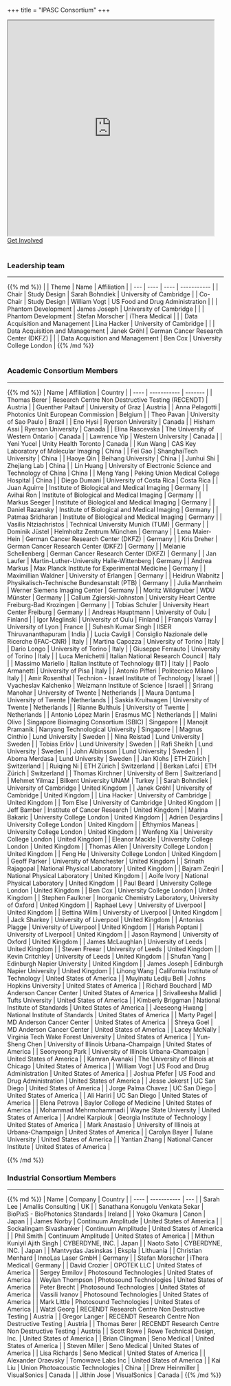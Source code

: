 +++
title = "IPASC Consortium"
+++
<div class="google-map">
	<iframe src="https://www.google.com/maps/d/embed?mid=1Mav1UoEtwCbCrBqj-IDjgD6GE_GvD0hK&hl=en" width="95%" height="500"></iframe>
</div>

<div class="btn btn-main">
	<a href="../getinvolved/" >Get Involved</a>
</div>

<br />

### Leadership team
---
<div class="consortium-table">
{{% md %}}
| 						| Theme											| Name 							| Affiliation 										|
| --- 					| ----											| ---- 							| ----------- 										|
| Chair 				| Study Design 									| Sarah Bohndiek 				| University of Cambridge 							|
| Co-Chair 				| Study Design 									| William Vogt 					| US Food and Drug Administration 					|
|						| Phantom Development 							| James Joseph 					| University of Cambridge 							|
|						| Phantom Development 							| Stefan Morscher  				| iThera Medical 							|
|						| Data Acquisition and Management 				| Lina Hacker 					| University of Cambridge 							|
|						| Data Acquisition and Management 				| Janek Gröhl 					| German Cancer Research Center (DKFZ) 				|
|						| Data Acquisition and Management 				| Ben Cox	 					| University College London							|
{{% /md %}}
</div>

<br />

### Academic Consortium Members
---
<div class="consortium-table">
{{% md %}}
| Name 								| Affiliation 															| Country 								|
| ---- 								| ----------- 															| ------- 								|
| Thomas Berer 						| Research Centre Non Destructive Testing (RECENDT)						| Austria 								|
| Guenther Paltauf					| University of Graz													| Austria 								|
| Anna Pelagotti 					| Photonics Unit European Commission 									| Belgium 								|
| Theo Pavan 						| University of Sao Paulo 												| Brazil 								|
| Eno Hysi 							| Ryerson University 													| Canada 								|
| Hisham Assi 						| Ryerson University 													| Canada 								|
| Elina Rascevska					| The University of Western Ontario										| Canada								|
| Lawrence Yip						| Western University 													| Canada 								|
| Yeni Yucel						| Unity Health Toronto 													| Canada 								|
| Kun Wang							| CAS Key Laboratory of Molecular Imaging								| China 								|
| Fei Gao 							| ShanghaiTech University 												| China 								|
| Haoye Qin							| Beihang University													| China 								|
| Junhui Shi						| Zhejiang Lab															| China 								|
| Lin Huang							| University of Electronic Science and Technology of China				| China 								|
| Meng Yang							| Peking Union Medical College Hospital									| China 								|
| Diego Dumani						| University of Costa Rica												| Costa Rica							|
| Juan Aguirre 						| Institute of Biological and Medical Imaging 							| Germany 								|
| Avihai Ron 						| Institute of Biological and Medical Imaging 							| Germany 								|
| Markus Seeger 					| Institute of Biological and Medical Imaging 							| Germany 								|
| Daniel Razansky 					| Institute of Biological and Medical Imaging 							| Germany 								|
| Patmaa Sridharan					| Institute of Biological and Medical Imaging 							| Germany 								|
| Vasilis Ntziachristos 			| Technical University Munich (TUM)										| Germany								|
| Dominik Jüstel					| Helmholtz Zentrum München												| Germany								|
| Lena Maier-Hein 					| German Cancer Research Center (DKFZ) 									| Germany 								|
| Kris Dreher						| German Cancer Research Center (DKFZ) 									| Germany 								|
| Melanie Schellenberg				| German Cancer Research Center (DKFZ) 									| Germany 								|
| Jan Laufer						| Martin-Luther-University Halle-Wittenberg 							| Germany 								|
| Andrea Markus						| Max Planck Institute for Experimental Medicine						| Germany								|
| Maximillian Waldner 				| University of Erlangen 												| Germany 								|
| Heidrun Wabnitz					| Physikalisch-Technische Bundesanstalt (PTB)							| Germany								|
| Julia Mannheim 					| Werner Siemens Imaging Center 										| Germany 								|
| Moritz Wildgruber					| WDU Münster															| Germany								|
| Callum Zgierski-Johnston			| University Heart Centre Freiburg-Bad Krozingen						| Germany								|
| Tobias Schuler					| University Heart Center Freiburg										| Germany								|
| Andreas Hauptmann					| University of Oulu													| Finland								|
| Igor Meglinski					| University of Oulu													| Finland								|
| François Varray					| University of Lyon													| France								|
| Suhesh Kumar Singh				| IISER Thiruvananthapuram												| India									|
| Lucia Cavigli 					| Consiglio Nazionale delle Ricerche (IFAC-CNR) 						| Italy 								|
| Martina Capozza					| University of Torino													| Italy									|
| Dario Longo						| University of Torino													| Italy									|
| Giuseppe Ferrauto					| University of Torino													| Italy									|
| Luca Menichetti 					| Italian National Research Council 									| Italy 								|
| Massimo Mariello					| Italian Institute of Technology (IIT)									| Italy									|
| Paolo Armanetti 					| University of Pisa 													| Italy 								|
| Antonio Pifferi 					| Politecnico Milano 													| Italy 								|
| Amir Rosenthal					| Technion - Israel Institute of Technology 							| Israel 								|
| Vyacheslav Kalchenko				| Weizmann Institute of Science 										| Israel 								|
| Srirang Manohar 					| University of Twente 													| Netherlands 							|
| Maura Dantuma						| University of Twente													| Netherlands							|
| Saskia Kruitwagen					| University of Twente													| Netherlands							|
| Rianne Bulthuis					| University of Twente													| Netherlands							|
| Antonio López Marín				| Erasmus MC															| Netherlands							|
| Malini Olivo						| Singapore Bioimaging Consortium (SBIC)								| Singapore 							|
| Manojit Pramanik					| Nanyang Technological University										| Singapore 							|
| Magnus Cinthio					| Lund University														| Sweden								|
| Nina Reistad						| Lund University														| Sweden								|
| Tobias Erlöv						| Lund University														| Sweden								|
| Rafi Sheikh						| Lund University														| Sweden								|
| John Albinsson					| Lund University														| Sweden								|
| Aboma Merdasa						| Lund University														| Sweden								|
| Jan Klohs 						| ETH Zürich 															| Switzerland 							|
| Ruiqing Ni 						| ETH Zürich 															| Switzerland 							|
| Berkan Lafci						| ETH Zürich 															| Switzerland 							|
| Thomas Kirchner 					| University of Bern													| Switzerland							|
| Mehmet Yilmaz						| Bilkent University UNAM												| Turkey								|
| Sarah Bohndiek 					| University of Cambridge 												| United Kingdom 						|
| Janek Gröhl 						| University of Cambridge												| United Kingdom						|
| Lina Hacker 						| University of Cambridge 												| United Kingdom 						|
| Tom Else 							| University of Cambridge 												| United Kingdom 						|
| Jeff Bamber 						| Institute of Cancer Research 											| United Kingdom 						|
| Marina Bakaric					| University College London												| United Kingdom						|
| Adrien Desjardins 				| University College London 											| United Kingdom 						|
| Efthymios Maneas 					| University College London 											| United Kingdom 						|
| Wenfeng Xia 						| University College London 											| United Kingdom 						|
| Eleanor Mackle					| University College London 											| United Kingdom 						|
| Thomas Allen						| University College London 											| United Kingdom 						|
| Feng He							| University College London 											| United Kingdom 						|
| Geoff Parker 						| University of Manchester 												| United Kingdom 						|
| Srinath Rajagopal 				| National Physical Laboratory 											| United Kingdom 						|
| Bajram Zeqiri 					| National Physical Laboratory 											| United Kingdom 						|
| Aoife Ivory 						| National Physical Laboratory 											| United Kingdom 						|
| Paul Beard 						| University College London 											| United Kingdom 						|
| Ben Cox 							| University College London 											| United Kingdom 						|
| Stephen Faulkner					| Inorganic Chemistry Laboratory, University of Oxford					| United Kingdom 						|
| Raphael Levy						| University of Liverpool												| United Kingdom 						|
| Bettina Wilm						| University of Liverpool												| United Kingdom 						|
| Jack Sharkey						| University of Liverpool												| United Kingdom 						|
| Antonius Plagge					| University of Liverpool												| United Kingdom 						|
| Harish Poptani					| University of Liverpool												| United Kingdom 						|
| Jason Raymond						| University of Oxford													| United Kingdom 						|
| James McLaughlan					| University of Leeds													| United Kingdom 						|
| Steven Freear						| University of Leeds													| United Kingdom 						|
| Kevin Critchley					| University of Leeds													| United Kingdom 						|
| Shufan Yang						| Edinburgh Napier University											| United Kingdom 						|
| James Joseph 						| Edinburgh Napier University											| United Kingdom 						|
| Lihong Wang 						| California Institute of Technology 									| United States of America 				|
| Muyinatu Lediju Bell				| Johns Hopkins University 												| United States of America 				|
| Richard Bouchard 					| MD Anderson Cancer Center 											| United States of America 				|
| Srivalleesha Mallidi				| Tufts University 														| United States of America 				|
| Kimberly Briggman 				| National Institute of Standards 										| United States of America 				|
| Jeeseong Hwang 					| National Institute of Standards										| United States of America 				|
| Marty Pagel 						| MD Anderson Cancer Center 											| United States of America 				|
| Shreya Goel						| MD Anderson Cancer Center 											| United States of America 				|
| Lacey McNally 					| Virginia Tech Wake Forest University 									| United States of America 				|
| Yun-Sheng Chen 					| University of Illinois Urbana-Champaign								| United States of America 				|
| Seonyeong Park 					| University of Illinois Urbana-Champaign								| United States of America 				|
| Kamran Avanaki 					| The University of Illinois at Chicago									| United States of America 				|
| William Vogt 						| US Food and Drug Administration 										| United States of America 				|
| Joshua Pfefer						| US Food and Drug Administration 										| United States of America 				|
| Jesse Jokerst						| UC San Diego															| United States of America 				|
| Jorge Palma Chavez				| UC San Diego															| United States of America 				|
| Ali Hariri						| UC San Diego															| United States of America 				|
| Elena Petrova						| Baylor College of Medicine											| United States of America 				|
| Mohammad Mehrmohammadi			| Wayne State University												| United States of America 				|
| Andrei Karpiouk					| Georgia Institute of Technology										| United States of America 				|
| Mark Anastasio					| University of Illinois at Urbana-Champaign							| United States of America 				|
| Carolyn Bayer						| Tulane University														| United States of America 				|
| Yantian Zhang						| National Cancer Institute												| United States of America 				|

{{% /md %}}
</div>

### Industrial Consortium Members
---
<div class="consortium-table">
{{% md %}}
| Name 										| Company 														| Country 								|
| ---- 										| ----------- 													| ---									|
| Sarah Lee									| Amallis Consulting											| UK									|
| Sanathana Konugolu Venkata Sekar			| BioPixS -  BioPhotonics Standards								| Ireland								|
| Yoko Okamura 								| Canon 														| Japan									|
| James Norby 								| Continuum Amplitude 											| United States of America				|
| Sockalingam Sivashanker 					| Continuum Amplitude 											| United States of America				|
| Phil Smith			 					| Continuum Amplitude 											| United States of America				|
| Mithun Kuniyil Ajith Singh 				| CYBERDYNE, INC.    											| Japan									|
| Naoto Sato				 				| CYBERDYNE, INC.    											| Japan									|
| Mantvydas Jasinskas						| Ekspla														| Lithuania								|
| Christian Menhard							| InnoLas Laser GmbH											| Germany								|
| Stefan Morscher 							| iThera Medical 												| Germany								|
| David Crozier 							| OPOTEK LLC													| United States of America				|
| Sergey Ermilov 							| Photosound Technologies 										| United States of America  |
| Weylan Thompson							| Photosound Technologies 										| United States of America  |
| Peter Brecht 								| Photosound Technologies 										| United States of America  |
| Vassili Ivanov							| Photosound Technologies 										| United States of America  |
| Mark Little 								| Photosound Technologies 										| United States of America  |
| Watzl Georg 								| RECENDT Research Centre Non Destructive Testing 				| Austria								|
| Gregor Langer 							| RECENDT Research Centre Non Destructive Testing 				| Austria								|
| Thomas Berer	 							| RECENDT Research Centre Non Destructive Testing 				| Austria								|
| Scott Rowe	 							| Rowe Technical Design, Inc. 									| United States of America				|
| Brian Clingman 							| Seno Medical 													| United States of America 				|
| Steven Miller 							| Seno Medical 													| United States of America 				|
| Lisa Richards 							| Seno Medical 													| United States of America 				|
| Alexander Oraevsky 						| Tomowave Labs Inc 											| United States of America  |
| Kai Liu 									| Union Photoacoustic Technologies								| China 								|
| Drew Heinmiller 							| VisualSonics 													| Canada								|
| Jithin Jose 								| VisualSonics 													| Canada								|
{{% /md %}}
</div>
